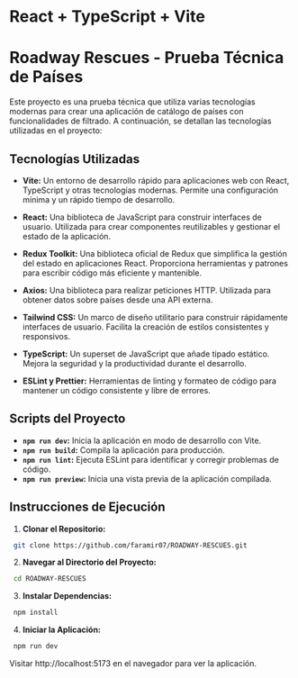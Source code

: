 # React + TypeScript + Vite

# Roadway Rescues - Prueba Técnica de Países

Este proyecto es una prueba técnica que utiliza varias tecnologías modernas para crear una aplicación de catálogo de países con funcionalidades de filtrado. A continuación, se detallan las tecnologías utilizadas en el proyecto:

## Tecnologías Utilizadas

- **Vite:** Un entorno de desarrollo rápido para aplicaciones web con React, TypeScript y otras tecnologías modernas. Permite una configuración mínima y un rápido tiempo de desarrollo.

- **React:** Una biblioteca de JavaScript para construir interfaces de usuario. Utilizada para crear componentes reutilizables y gestionar el estado de la aplicación.

- **Redux Toolkit:** Una biblioteca oficial de Redux que simplifica la gestión del estado en aplicaciones React. Proporciona herramientas y patrones para escribir código más eficiente y mantenible.

- **Axios:** Una biblioteca para realizar peticiones HTTP. Utilizada para obtener datos sobre países desde una API externa.

- **Tailwind CSS:** Un marco de diseño utilitario para construir rápidamente interfaces de usuario. Facilita la creación de estilos consistentes y responsivos.

- **TypeScript:** Un superset de JavaScript que añade tipado estático. Mejora la seguridad y la productividad durante el desarrollo.

- **ESLint y Prettier:** Herramientas de linting y formateo de código para mantener un código consistente y libre de errores.

## Scripts del Proyecto

- **`npm run dev`:** Inicia la aplicación en modo de desarrollo con Vite.
- **`npm run build`:** Compila la aplicación para producción.
- **`npm run lint`:** Ejecuta ESLint para identificar y corregir problemas de código.
- **`npm run preview`:** Inicia una vista previa de la aplicación compilada.

## Instrucciones de Ejecución

1. **Clonar el Repositorio:**

```bash
 git clone https://github.com/faramir07/ROADWAY-RESCUES.git
```

2. **Navegar al Directorio del Proyecto:**

```bash
 cd ROADWAY-RESCUES
```

3. **Instalar Dependencias:**

```bash
 npm install
```

4. **Iniciar la Aplicación:**

```bash
 npm run dev
```

Visitar http://localhost:5173 en el navegador para ver la aplicación.
